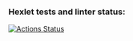 ### Hexlet tests and linter status:
[![Actions Status](https://github.com/Julian6262/python-project-50/workflows/hexlet-check/badge.svg)](https://github.com/Julian6262/python-project-50/actions)
